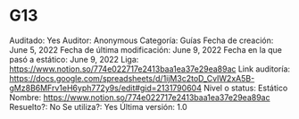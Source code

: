 # G13

Auditado: Yes
Auditor: Anonymous
Categoría: Guías
Fecha de creación: June 5, 2022
Fecha de última modificación: June 9, 2022
Fecha en la que pasó a estático: June 9, 2022
Liga: https://www.notion.so/774e022717e2413baa1ea37e29ea89ac 
Link auditoría: https://docs.google.com/spreadsheets/d/1ijM3c2toD_CvIW2xA5B-gMz8B6MFrv1eH6yph772y9s/edit#gid=2131790604
Nivel o status: Estático
Nombre: https://www.notion.so/774e022717e2413baa1ea37e29ea89ac 
Resuelto?: No
Se utiliza?: Yes
Última versión: 1.0